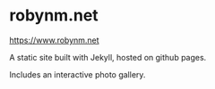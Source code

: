 # robynm.net
https://www.robynm.net

A static site built with Jekyll, hosted on github pages. 

Includes an interactive photo gallery.


